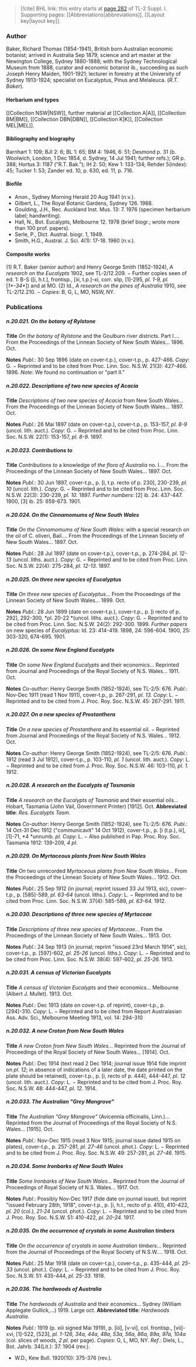 > [!cite] BHL link: this entry starts at [page 282](https://www.biodiversitylibrary.org/item/103858#page/294/mode/1up) of TL-2 Suppl. I.
> Supporting pages: [[Abbreviations|abbreviations]], [[Layout key|layout key]].

### Author

Baker, Richard Thomas (1854-1941), British born Australian economic botanist; arrived in Australia Sep 1879, science and art master at the Newington College, Sydney 1880-1888; with the Sydney Technological Museum from 1888, curator and economic botanist ib., succeeding as such Joseph Henry Maiden, 1901-1921; lecturer in forestry at the University of Sydney 1913-1924; specialist on Eucalyptus, Pinus and Melaleuca. (*R.T. Baker*).

#### Herbarium and types

[[Collection NSW|NSW]], further material at [[Collection A|A]], [[Collection BM|BM]], [[Collection DBN|DBN]], [[Collection K|K]], [[Collection MEL|MEL]].

#### Bibliography and biography

Barnhart 1: 109; BJI 2: 6; BL 1: 65; BM 4: 1946, 6: 51; Desmond p. 31 (b. Woolwich, London, 1 Dec 1854, d. Sydney, 14 Jul 1941; further refs.); GR p. 388; Hortus 3: 1187 ("R.T. Bak."); IH 2: 50; Kew 1: 133-134; Rehder 5(index): 45; Tucker 1: 53; Zander ed. 10, p. 630, ed. 11, p. 716.

#### Biofile

- Anon., Sydney Morning Herald 20 Aug 1941 (n.v.).
- Gilbert, L., The Royal Botanic Gardens, Sydney 126. 1988.
- Goulding, J.H., Rec. Auckland Inst. Mus. 13: 7. 1976 (specimen herbarium label; handwriting).
- Hall, N., Bot. Eucalypts, Melbourne 12. 1978 (brief biogr.; wrote more than 100 prof. papers).
- Serle, P., Dict. Austral. biogr. 1, 1949.
- Smith, H.G., Austral. J. Sci. 4(1): 17-18. 1960 (n.v.).

#### Composite works

(1) R.T. Baker (senior author) and Henry George Smith (1852-1924), *A research on the Eucalypts* 1902, see TL-2/12.209. − Further copies seen of ed. 1: B-S (\[i, h.t.\], frontisp., \[iii, t.p.\]-xi, corr. slip, \[1\]-295, *pl. 1-9, pl.* \[*1\*-34\**\]) and at MO.
(2) Id., *A research on the pines of Australia* 1910, see TL-2/12.210. − *Copies*: B, G, L, MO, NSW, NY.

### Publications

##### n.20.021. On the botany of Rylstone

**Title**
*On the botany of Rylstone* and the Goulburn river districts. Part I.... From the Proceedings of the Linnean Society of New South Wales... 1896. Oct.

**Notes**
*Publ*.: 30 Sep 1896 (date on cover-t.p.), cover-t.p., p. 427-466. *Copy*: G. − Reprinted and to be cited from Proc. Linn. Soc. N.S.W. 21(3): 427-466. 1896.
*Note*: We found no continuation or "part II."

##### n.20.022. Descriptions of two new species of Acacia

**Title**
*Descriptions of two new species of Acacia* from New South Wales... From the Proceedings of the Linnean Society of New South Wales... 1897. Oct.

**Notes**
*Publ*.: 26 Mai 1897 (date on cover-t.p.), cover-t.p., p. 153-157, *pl. 8-9* (uncol. lith. auct.).
*Copy*: G. − Reprinted and to be cited from Proc. Linn. Soc. N.S.W. 22(1): 153-157, *pl. 8-9.* 1897.

##### n.20.023. Contributions to

**Title**
*Contributions to* a knowledge of *the flora of Australia* no. I.... From the Proceedings of the Linnean Society of New South Wales... 1897. Oct.

**Notes**
*Publ*.: 30 Jun 1897, cover-t.p., p. \[i, t.p. recto of p. 230\], 230-239, *pl. 10* (uncol. lith.). *Copy*: G. − Reprinted and to be cited from Proc. Linn. Soc. N.S.W. 22(3): 230-239, *pl. 10.* 1897.
*Further numbers*: \[2\] ib. 24: 437-447. 1900, \[3\] ib. 25: 659-673. 1901.

##### n.20.024. On the Cinnamomums of New South Wales

**Title**
*On the Cinnamomums of New South Wales*: with a special research on the oil of C. oliveri, Bail.... From the Proceedings of the Linnean Society of New South Wales... 1897. Oct.

**Notes**
*Publ*.: 28 Jul 1897 (date on cover-t.p.), cover-t.p., p. 274-284, *pl. 12-13* (uncol. liths. auct.).
*Copy*: G. − Reprinted and to be cited from Proc. Linn. Soc. N.S.W. 22(4): 275-284, *pl. 12-13.* 1897.

##### n.20.025. On three new species of Eucalyptus

**Title**
*On three new species of Eucalyptus*... From the Proceedings of the Linnean Society of New South Wales... 1899. Oct.

**Notes**
*Publ*.: 28 Jun 1899 (date on cover-t.p.), cover-t.p., p. \[i recto of p. 292\], 292-300, *pl. 20-22 *(uncol. liths. auct.). *Copy*: G. − Reprinted and to be cited from Proc. Linn. Soc. N.S.W. 24(2): 292-300. 1899.
*Further papers* on new species of *Eucalyptus*: Id. 23: 414-419. 1898, 24: 596-604. 1900, 25: 303-320, 674-695. 1901.

##### n.20.026. On some New England Eucalypts

**Title**
*On some New England Eucalypts* and their economics... Reprinted from Journal and Proceedings of the Royal Society of N.S. Wales... 1911. Oct.

**Notes**
*Co-author*: Henry George Smith (1852-1924), see TL-2/5: 676.
*Publ*.: Nov-Dec 1911 (read 1 Nov 1911), cover-t.p., p. 267-291, *pl. 13.* *Copy*: L. − Reprinted and to be cited from J. Proc. Roy. Soc. N.S.W. 45: 267-291. 1911.

##### n.20.027. On a new species of Prostanthera

**Title**
*On a new species of Prostanthera* and its essential oil. − Reprinted from Journal and Proceedings of the Royal Society of N.S. Wales... 1912. Oct.

**Notes**
*Co-author*: Henry George Smith (1852-1924), see TL-2/5: 676.
*Publ*.: 1912 (read 3 Jul 1912), cover-t.p., p. 103-110, *pl. 1* (uncol. lith. auct.). *Copy*: L. − Reprinted and to be cited from J. Proc. Roy. Soc. N.S.W. 46: 103-110, *pl. 1.* 1912.

##### n.20.028. A research on the Eucalypts of Tasmania

**Title**
*A research on the Eucalypts of Tasmania* and their essential oils... Hobart, Tasmania (John Vail, Government Printer) \[1912\]. Oct.
**Abbreviated title**: *Res. Eucalypts Tasm.*

**Notes**
*Co-author*: Henry George Smith (1852-1924), see TL-2/5: 676.
*Publ*.: 14 Oct-31 Dec 1912 ("communicavit" 14 Oct 1912), cover-t.p., p. \[i (t.p.), iii\], \[1\]-71, *4 *unnumb. *pl*. *Copy*: L. − Also published in Pap. Proc. Roy. Soc. Tasmania 1912: 139-209, *4 pl*.

##### n.20.029. On Myrtaceous plants from New South Wales

**Title**
*On* two unrecorded *Myrtaceous plants from New South Wales*... From the Proceedings of the Linnean Society of New South Wales... 1912. Oct.

**Notes**
*Publ*.: 25 Sep 1912 (in journal; reprint issued 33 Jul 1913, sic), cover-t.p., p. \[585\]-589, *pl. 63-64* (uncol. liths.). *Copy*: L. − Reprinted and to be cited from Proc. Linn. Soc. N.S.W. 37(4): 585-589, *pl. 63-64.* 1912.

##### n.20.030. Descriptions of three new species of Myrtaceae

**Title**
*Descriptions of three new species of Myrtaceae*... From the Proceedings of the Linnean Society of New South Wales... 1913. Oct.

**Notes**
*Publ*.: 24 Sep 1913 (in journal; reprint "issued 23rd March 1914", sic), cover-t.p., p. \[597\]-602, *pl. 25-26* (uncol. liths.). *Copy*: L. − Reprinted and to be cited from Proc. Linn. Soc. N.S.W. 38(4): 597-602, *pl. 25-26.* 1913.

##### n.20.031. A census of Victorian Eucalypts

**Title**
*A census of Victorian Eucalypts* and their economics... Melbourne (Albert J. Mullet). 1913. Oct.

**Notes**
*Publ*.: Dec 1913 (date on cover-t.p. of reprint), cover-t.p., p. \[294\]-310. *Copy*: L. − Reprinted and to be cited from Report Australasian Ass. Adv. Sci., Melbourne Meeting 1913, vol. 14: 294-310

##### n.20.032. A new Croton from New South Wales

**Title**
*A new Croton from New South Wales*... Reprinted from the Journal of Proceedings of the Royal Society of New South Wales... \[1914\]. Oct.

**Notes**
*Publ*.: Dec 1914 (text read 2 Dec 1914; journal issue 1914 fide imprint on *pl. 12*; in absence of indications of a later date, the date printed on the plate should be retained), cover-t.p., p. \[i, recto of p. 444\], 444-447, *pl. 12* (uncol. lith. auct.). *Copy*: L. − Reprinted and to be cited from J. Proc. Roy. Soc. N.S.W. 48: 444-447, *pl. 12.* 1914.

##### n.20.033. The Australian "Grey Mangrove"

**Title**
*The Australian "Grey Mangrove"* (Avicennia officinalis, Linn.)... Reprinted from the Journal of Proceedings of the Royal Society of N.S. Wales... \[1915\]. Oct.

**Notes**
*Publ*.: Nov-Dec 1915 (read 3 Nov 1915; journal issue dated 1915 on plates), cover-t.p., p. 257-281, *pl. 27-46* (uncol. phot.). *Copy*: L. − Reprinted and to be cited from J. Proc. Roy. Soc. N.S.W. 49: 257-281, *pl. 27-46.* 1915.

##### n.20.034. Some Ironbarks of New South Wales

**Title**
*Some Ironbarks of New South Wales*... Reprinted from the Journal of Proceedings of Royal Society of N.S. Wales... 1917. Oct.

**Notes**
*Publ*.: Possibly Nov-Dec 1917 (fide date on journal issue), but reprint "issued February 28th, 1918", cover-t.p., p. \[i, h.t., recto of p. 410\], 410-422, *pl. 20* (col.), *21-24* (uncol. phot.).
*Copy*: L. − Reprinted and to be cited from J. Proc. Roy. Soc. N.S.W. 51: 410-422, *pl. 20-24.* 1917.

##### n.20.035. On the occurrence of crystals in some Australian timbers

**Title**
*On the occurrence of crystals in some Australian timbers*... Reprinted from the Journal of Proceedings of the Royal Society of N.S.W.... 1918. Oct.

**Notes**
*Publ*.: 25 Mar 1918 (date on cover-t.p.), cover-t.p., p. 435-444, *pl. 25-33* (uncol. phot.). *Copy*: L. − Reprinted and to be cited from J. Proc. Roy. Soc. N.S.W. 51: 435-444, *pl. 25-33.* 1918.

##### n.20.036. The hardwoods of Australia

**Title**
*The hardwoods of Australia* and their economics... Sydney (William Applegate Gullick,...) 1919. Large oct.
**Abbreviated title**: *Hardwoods Australia*.

**Notes**
*Publ*.: 1919 (p. xiii signed Mai 1919), p. \[iii\], \[v-vi\], col. frontisp., \[vii\]-xvi, \[1\]-522, \[523\], *pl. 1-126, 34a, 44a, 48a, 53a, 56a, 86a, 89a, 97a, 104a* (col. slices of woods, *2 pl*. per page). *Copies*: G, L, MO, NY.
*Ref*.: Diels, L., Bot. Jahrb. 34(Lit.): 37. 1904 (rev.).
- W.D., Kew Bull. 1920(10): 375-376 (rev.).

